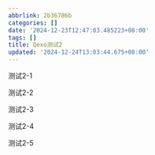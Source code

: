 ```yaml
---
abbrlink: 2b36786b
categories: []
date: '2024-12-23T12:47:03.485223+08:00'
tags: []
title: Qexo测试2
updated: '2024-12-24T13:03:44.675+08:00'
---
```

测试2-1

测试2-2

测试2-3

测试2-4

测试2-5
